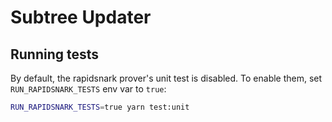 # Subtree Updater

## Running tests

By default, the rapidsnark prover's unit test is disabled. To enable them, set `RUN_RAPIDSNARK_TESTS` env var to `true`:
```bash
RUN_RAPIDSNARK_TESTS=true yarn test:unit
```
